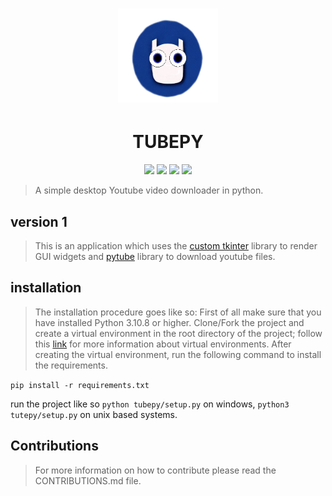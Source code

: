 <div align="center">
<h1>
<img width="160" height="150" src="https://github.com/AlbertSolomon/tubepy/blob/main/assets/icontest3.png"/> <br>
</h1>
<h1>TUBEPY</h1> 
</div>
<p align="center"> <img src="https://img.shields.io/badge/Version-1.0.0-blue.svg"> <img src="https://img.shields.io/badge/Python-3.10.8-blue.svg"> <img src="https://img.shields.io/badge/Platform-Linux%20%7C%20Windows%20%7C%20MacOS-blue.svg"> <img src="https://img.shields.io/badge/Status-Active-green.svg"> </p>

> A simple desktop Youtube video downloader in python.

## version 1

> This is an application which uses the [custom tkinter](https://github.com/TomSchimansky/CustomTkinter) library to render GUI widgets and [pytube](https://pytube.io/en/latest/) library to download youtube files.

## installation

> The installation procedure goes like so:
> First of all make sure that you have installed Python 3.10.8 or higher.
> Clone/Fork the project and create a virtual environment in the root directory of the project; follow this [link](https://www.geeksforgeeks.org/python-virtual-environment/) for more information about virtual environments.
> After creating the virtual environment, run the following command to install the requirements.

` pip install -r requirements.txt `

run the project like so ` python tubepy/setup.py ` on windows, ` python3 tutepy/setup.py ` on unix based systems.

## Contributions

> For more information on how to contribute please read the CONTRIBUTIONS.md file.
